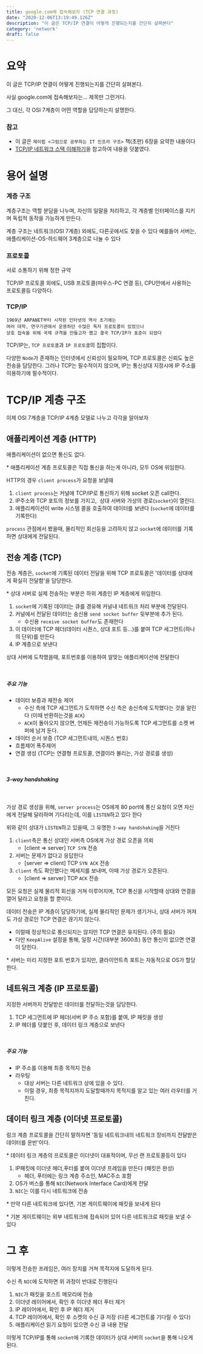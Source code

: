 ```yaml
---
title: google.com에 접속해보자 (TCP 연결 과정)
date: "2020-12-06T13:19:49.126Z"
description: "이 글은 TCP/IP 연결이 어떻게 진행되는지를 간단히 살펴본다"
category: 'network'
draft: false
---
```


# 요약

이 글은 TCP/IP 연결이 어떻게 진행되는지를 간단히 살펴본다.

사실 google.com에 접속해보자는... 제목만 그런거다.

그 대신, 각 OSI 7계층이 어떤 역할을 담당하는지 설명한다.

### 참고

- 이 글은 `제이펍 <그림으로 공부하는 IT 인프라 구조>` 책(초판) 6장을 요약한 내용이다
- [TCP/IP 네트워크 스택 이해하기](https://d2.naver.com/helloworld/47667)을 참고하여 내용을 덧붙였다.

# 용어 설명

### 계층 구조

계층구조는 역할 분담을 나누며, 자신의 일말을 처리하고, 각 계층별 인터페이스를 지키며 독립적 동작을 가능하게 만든다.

계층 구조는 네트워크(OSI 7계층) 외에도, 다른곳에서도 찾을 수 있다
예를들어 서버는, 애플리케이션-OS-하드웨어 3계층으로 나눌 수 있다

### 프로토콜

서로 소통하기 위해 정한 규약

TCP/IP 프로토콜 외에도, USB 프로토콜(마우스-PC 연결 등), CPU안에서 사용하는 프로토콜등 다양하다.

### TCP/IP

```
1969년 ARPANET부터 시작된 인터넷의 역사 초기에는 
여러 대학, 연구기관에서 운용하던 수많은 독자 프로토콜이 있었으나
상호 접속을 위해 국제 규격을 만들고자 했고 결국 TCP/IP가 표준이 되었다
```

TCP/IP는, `TCP 프로토콜`과 `IP 프로토콜`의 집합이다.

다양한 `Node`가 존재하는 인터넷에서 신뢰성이 필요하며, TCP 프로토콜은 신뢰도 높은 전송을 담당한다.
그러나 TCP는 필수적이지 않으며, IP는 통신상대 지정시에 IP 주소를 이용하기에 필수적이다.


# TCP/IP 계층 구조

이제 OSI 7계층을 TCP/IP 4계층 모델로 나누고 각각을 알아보자

## 애플리케이션 계층 (HTTP)

애플리케이션이 없으면 통신도 없다.

\* 애플리케이션 계층 프로토콜은 직접 통신을 하는게 아니라, 모두 OS에 위임한다.

HTTP의 경우 `client process`가 요청을 보낼때

1. `client process`는 커널에 TCP/IP로 통신하기 위해 socket 오픈 call한다.
2. IP주소와 TCP 포트의 정보를 가지고,  상대 서버와 가상의 경로(`socket`)이 열린다.
3. 애플리케이션이 write 시스템 콜을 호출하여 데이터를 보낸다 (`socket`에 데이터를 기록한다)

`process` 관점에서 봤을때, 물리적인 회선등을 고려하지 않고 `socket`에 데이터를 기록하면 상대에게 전달된다.

## 전송 계층 (TCP)

전송 계층은, `socket`에 기록된 데이터 전달을 위해 TCP 프로토콜은 
'데이터를 상대에게 확실히 전달함'을 담당한다.

\* 상대 서버로 실제 전송하는 부분은 하위 계층인 IP 계층에게 위임한다.

1. `socket`에 기록된 데이터는 큐를 경유해 커널내 네트워크 처리 부분에 전달된다.
2. 커널에서 전달된 데이터는 송신용 `send socket buffer` 뒷부분에 추가 된다.
   - 수신용 `receive socket buffer`도 존재한다
3. 이 데이터에 TCP 헤더(데이터 시퀀스, 상대 포트 등...)를 붙여 TCP 세그먼트(하나의 단위)를 만든다
4. IP 계층으로 보낸다

상대 서버에 도착했을때, 포트번호를 이용하여 알맞는 애플리케이션에 전달한다

<br>

##### 주요 기능

- 데이터 보증과 재전송 제어
  - 수신 측에 TCP 세그먼트가 도착하면 수신 측은 송신측에 도착했다는 것을 알린다 (이때 반환하는것을 `ACK`)
  - `ACK`이 돌아오지 않으면, 언제든 재전송이 가능하도록 TCP 세그먼트를 소켓 버퍼에 남겨 둔다.
- 데이터 순서 보증 (TCP 세그먼트내의, 시퀀스 번호)
- 흐름제어 폭주제어
- 연결 생성 (TCP는 연결형 프로토콜, 연결이라 불리는, 가상 경로를 생성)
  
<br>

##### 3-way handshaking

<br/>

가상 경로 생성을 위해, `server process`는 OS에게 80 port에 통신 요청이 오면 자신에게 전달해 달라하며 기다리는데, 이를 `LISTEN`하고 있다 한다

위와 같이 상대가 `LISTEN`하고 있을때, 그 유명한 `3-way handshaking`을 거친다

1. `client`측은 통신 상대인 서버측 OS에게 가상 경로 오픈을 의뢰
	- [client => server] `TCP SYN` 전송
2. 서버는 문제가 없다고 응답한다
	- [server => client] TCP `SYN ACK` 전송
3. `client` 측도 확인했다는 메세지를 보내며, 이때 가상 경로가 오픈된다.
	- [client => server] TCP `ACK` 전송

모든 요청은 실제 물리적 회선을 거쳐 이루어지며, TCP 통신을 시작할때 상대와 연결을 열어 달라고 요청을 할 뿐이다.

데이터 전송은 IP 계층이 담당하기에, 실제 물리적인 문제가 생기거나, 상대 서버가 꺼져도 가상 경로인 TCP 연결은 끊기지 않는다.

- 이럴때 정상적으로 통신되지는 않지만 TCP 연결은 유지된다. (주의 필요)
- 다만 `KeepAlive` 설정을 통해, 일정 시간(대부분 3600초) 동안 통신이 없으면 연결이 닫힌다.

\* 서버는 미리 지정한 포트 번호가 있지만, 클라이언트측 포트는 자동적으로 OS가 할당한다. 

## 네트워크 계층 (IP 프로토콜)

지정한 서버까지 전달받은 데이터를 전달하는것을 담당한다.

1. TCP 세그먼트에 IP 헤더(서버 IP 주소 포함)를 붙여, IP 패킷을 생성
2. IP 헤더를 덧붙인 후, 데이터 링크 계층으로 보낸다

<br>

##### 주요 기능

- IP 주소를 이용해 최종 목적지 전송
- 라우팅
  - 대상 서버는 다른 네트워크 상에 있을 수 있다.
  - 이럴 경우, 최종 목적지까지 도달할때까지 목적지를 알고 있는 여러 라우터를 거친다.

## 데이터 링크 계층 (이더넷 프로토콜)

링크 계층 프로토콜을 간단히 말하자면 '동일 네트워크내의 네트워크 장비까지 전달받은 데이터를 운반'이다.

\* 데이터 링크 계층의 프로토콜은 이더넷이 대표적이며, 무선 랜 프로토콜등이 있다

1. IP패킷에 이더넷 헤더,푸터를 붙여 이더넷 프레임을 만든다 (패킷은 완성)
   - 헤더, 푸터에는 링크 계층 주소인, MAC주소 포함
2. OS가 버스를 통해 `NIC`(Network Interface Card)에게 전달
3. `NIC`는 이를 다시 네트워크에 전송

\* 만약 다른 네트워크에 있다면, 기본 게이트웨이에 패킷을 보내게 된다

\* 기본 게이트웨이는 외부 네트워크에 접속되어 있어 다른 네트워크로 패킷을 보낼 수 있다

# 그 후

이렇게 전송한 프레임은, 여러 장치를 거쳐 목적지에 도달하게 된다.

수신 측 `NIC`에 도착하면 위 과정이 반대로 진행된다

1. `NIC`가 패킷을 호스트 메모리에 전송
2. 이더넷 레이어에서, 확인 후 이더넷 헤더 푸터 제거
3. IP 레이어에서, 확인 후 IP 헤더 제거
4. TCP 레이어에서, 확인 후 소켓의 수신 큐 저장 (다른 세그먼트를 기다릴 수 있다)
5. 애플리케이션 읽기 요청이 있으면 수신 큐 내용 전달

이렇게 TCP/IP를 통해 `socket`에 기록한 데이터가 상대 서버의 `socket`을 통해 나오게 된다.

